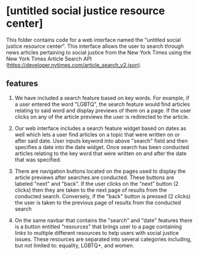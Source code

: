 # [untitled social justice resource center]

This folder contains code for a web interface named the "untitled social justice resource center". This interface allows the user to search through news articles pertaining to social justice from the New York Times using the New York Times Article Search API (https://developer.nytimes.com/article_search_v2.json). 

## features

1. We have included a search feature based on key words. For example, if a user entered the word "LGBTQ", the search feature would find articles relating to said word and display previews of them on a page. If the user clicks on any of the article previews the user is redirected to the article.

2. Our web interface includes a search feature widget based on dates as well which lets a user find articles on a topic that were written on or after said date. User inputs keyword into above "search" field and then specifies a date into the date widget. Once search has been conducted articles relating to the key word that were written on and after the date that was specified.

3. There are navigation buttons located on the pages used to display the article previews after searches are conducted. These buttons are labeled "next" and "back". If the user clicks on the "next" button (2 clicks) then they are taken to the next page of results from the conducted search. Conversely, if the "back" button is pressed (2 clicks) the user is taken to the previous page of results from the conducted search

4. On the same navbar that contains the "search" and "date" features there is a button entitled "resources" that brings user to a page containing links to multiple different resources to help users with social justice issues. These resources are separated into several categories including, but not limited to: equality, LGBTQ+, and women. 
